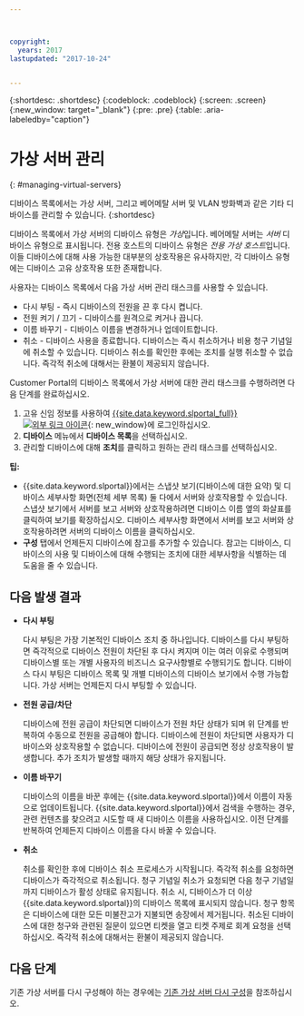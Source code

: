 ```yaml
---



copyright:
  years: 2017
lastupdated: "2017-10-24"


---
```


{:shortdesc: .shortdesc}
{:codeblock: .codeblock}
{:screen: .screen}
{:new_window: target="_blank"}
{:pre: .pre}
{:table: .aria-labeledby="caption"}


# 가상 서버 관리
{: #managing-virtual-servers}

디바이스 목록에서는 가상 서버, 그리고 베어메탈 서버 및 VLAN 방화벽과 같은 기타 디바이스를 관리할 수 있습니다.
{:shortdesc}

디바이스 목록에서 가상 서버의 디바이스 유형은 *가상*입니다. 베어메탈 서버는 *서버* 디바이스 유형으로 표시됩니다. 전용 호스트의 디바이스 유형은 *전용 가상 호스트*입니다. 이들 디바이스에 대해 사용 가능한 대부분의 상호작용은 유사하지만, 각 디바이스 유형에는 디바이스 고유 상호작용 또한 존재합니다.

사용자는 디바이스 목록에서 다음 가상 서버 관리 태스크를 사용할 수 있습니다.
* 다시 부팅 -  즉시 디바이스의 전원을 끈 후 다시 켭니다.
* 전원 켜기 / 끄기 - 디바이스를 원격으로 켜거나 끕니다.
* 이름 바꾸기 - 디바이스 이름을 변경하거나 업데이트합니다.
* 취소 - 디바이스 사용을 종료합니다. 디바이스는 즉시 취소하거나 비용 청구 기념일에 취소할 수 있습니다. 디바이스 취소를 확인한 후에는 조치를 실행 취소할 수 없습니다. 즉각적 취소에 대해서는 환불이 제공되지 않습니다.

Customer Portal의 디바이스 목록에서 가상 서버에 대한 관리 태스크를 수행하려면 다음 단계를 완료하십시오.  
1. 고유 신임 정보를 사용하여 [{{site.data.keyword.slportal_full}} ![외부 링크 아이콘](../icons/launch-glyph.svg "외부 링크 아이콘")](https://control.softlayer.com/){: new_window}에 로그인하십시오. 
2. **디바이스** 메뉴에서 **디바이스 목록**을 선택하십시오.
3. 관리할 디바이스에 대해 **조치**를 클릭하고 원하는 관리 태스크를 선택하십시오.

**팁:** 
* {{site.data.keyword.slportal}}에서는 스냅샷 보기(디바이스에 대한 요약) 및 디바이스 세부사항 화면(전체 세부 목록) 둘 다에서 서버와 상호작용할 수 있습니다. 스냅샷 보기에서 서버를 보고 서버와 상호작용하려면 디바이스 이름 옆의 화살표를 클릭하여 보기를 확장하십시오. 디바이스 세부사항 화면에서 서버를 보고 서버와 상호작용하려면 서버의 디바이스 이름을 클릭하십시오.
* **구성** 탭에서 언제든지 디바이스에 참고를 추가할 수 있습니다. 참고는 디바이스, 디바이스의 사용 및 디바이스에 대해 수행되는 조치에 대한 세부사항을 식별하는 데 도움을 줄 수 있습니다.

## 다음 발생 결과
* **다시 부팅**

    다시 부팅은 가장 기본적인 디바이스 조치 중 하나입니다. 디바이스를 다시 부팅하면 즉각적으로 디바이스 전원이 차단된 후 다시 켜지며 이는 여러 이유로 수행되며 디바이스별 또는 개별 사용자의 비즈니스 요구사항별로 수행되기도 합니다. 디바이스 다시 부팅은 디바이스 목록 및 개별 디바이스의 디바이스 보기에서 수행 가능합니다. 가상 서버는 언제든지 다시 부팅할 수 있습니다.   

* **전원 공급/차단**

    디바이스에 전원 공급이 차단되면 디바이스가 전원 차단 상태가 되며 위 단계를 반복하여 수동으로 전원을 공급해야 합니다. 디바이스에 전원이 차단되면 사용자가 디바이스와 상호작용할 수 없습니다. 디바이스에 전원이 공급되면 정상 상호작용이 발생합니다. 추가 조치가 발생할 때까지 해당 상태가 유지됩니다.

* **이름 바꾸기**

  디바이스의 이름을 바꾼 후에는 {{site.data.keyword.slportal}}에서 이름이 자동으로 업데이트됩니다. {{site.data.keyword.slportal}}에서 검색을 수행하는 경우, 관련 컨텐츠를 찾으려고 시도할 때 새 디바이스 이름을 사용하십시오. 이전 단계를 반복하여 언제든지 디바이스 이름을 다시 바꿀 수 있습니다.

* **취소**

  취소를 확인한 후에 디바이스 취소 프로세스가 시작됩니다. 즉각적 취소를 요청하면 디바이스가 즉각적으로 취소됩니다. 청구 기념일 취소가 요청되면 다음 청구 기념일까지 디바이스가 활성 상태로 유지됩니다. 취소 시, 디바이스가 더 이상 {{site.data.keyword.slportal}}의 디바이스 목록에 표시되지 않습니다. 청구 항목은 디바이스에 대한 모든 미불잔고가 지불되면 송장에서 제거됩니다. 취소된 디바이스에 대한 청구와 관련된 질문이 있으면 티켓을 열고 티켓 주제로 회계 요청을 선택하십시오. 즉각적 취소에 대해서는 환불이 제공되지 않습니다.
  
## 다음 단계
기존 가상 서버를 다시 구성해야 하는 경우에는 [기존 가상 서버 다시 구성](../vsi/vsi_reconfigure.html)을 참조하십시오.

